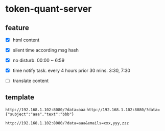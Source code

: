 # token-quant-server

## feature

- [x] html content
- [x] silent time according msg hash
- [x] no disturb. 00:00 ~ 6:59
- [x] time notify task. every 4 hours prior 30 mins. 3:30, 7:30

- [ ] translate content

## template

`http://192.168.1.102:8080/?data=aaa`
`http://192.168.1.102:8080/?data={"subject":"aaa","text":"bbb"}`

`http://192.168.1.102:8080/?data=aaa&emails=xxx,yyy,zzz`
